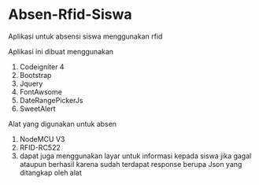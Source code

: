 # Absen-Rfid-Siswa

Aplikasi untuk absensi siswa menggunakan rfid

Aplikasi ini dibuat menggunakan
1. Codeigniter 4
2. Bootstrap
3. Jquery
4. FontAwsome
5. DateRangePickerJs
6. SweetAlert

Alat yang digunakan untuk absen
1. NodeMCU V3
2. RFID-RC522
3. dapat juga menggunakan layar untuk informasi kepada siswa jika gagal ataupun berhasil karena sudah terdapat response berupa Json yang ditangkap oleh alat
